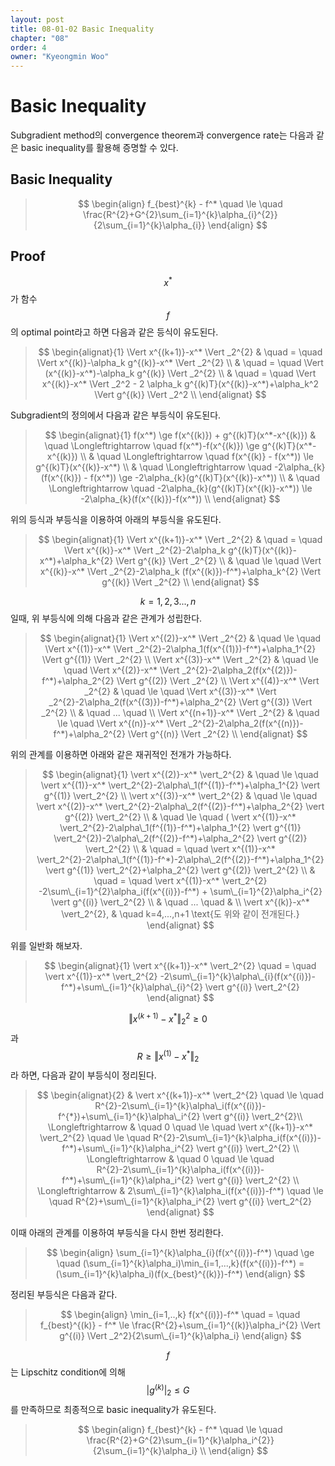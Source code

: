 ```yaml
---
layout: post
title: 08-01-02 Basic Inequality
chapter: "08"
order: 4
owner: "Kyeongmin Woo"
---
```


# Basic Inequality

Subgradient method의 convergence theorem과 convergence rate는 다음과 같은 basic inequality를 활용해 증명할 수 있다.

## Basic Inequality

>$$
\begin{align}
f_{best}^{k} - f^* \quad \le \quad \frac{R^{2}+G^{2}\sum_{i=1}^{k}\alpha_{i}^{2}}{2\sum_{i=1}^{k}\alpha_{i}} 
\end{align}
$$

## Proof
$$x^*$$가 함수 $$f$$의 optimal point라고 하면 다음과 같은 등식이 유도된다. 

>$$
\begin{alignat}{1}
 \Vert x^{(k+1)}-x^* \Vert _2^{2} & \quad = \quad  \Vert x^{(k)}-\alpha_k g^{(k)}-x^* \Vert _2^{2}  \\
                                   & \quad = \quad  \Vert (x^{(k)}-x^*)-\alpha_k g^{(k)} \Vert _2^{2}  \\
                                   & \quad = \quad  \Vert x^{(k)}-x^* \Vert _2^2 - 2 \alpha_k g^{(k)T}(x^{(k)}-x^*)+\alpha_k^2 \Vert g^{(k)} \Vert _2^2 \\
\end{alignat} $$

Subgradient의 정의에서 다음과 같은 부등식이 유도된다. 

>$$
\begin{alignat}{1}
f(x^*) \ge f(x^{(k)}) + g^{(k)T}(x^*-x^{(k)}) & \quad \Longleftrightarrow \quad f(x^*)-f(x^{(k)}) \ge  g^{(k)T}(x^*-x^{(k)}) \\
                     & \quad  \Longleftrightarrow \quad f(x^{(k)} - f(x^*)) \le  g^{(k)T}(x^{(k)}-x^*) \\
                     & \quad \Longleftrightarrow \quad -2\alpha_{k}(f(x^{(k)}) - f(x^*)) \ge  -2\alpha_{k}(g^{(k)T}(x^{(k)}-x^*)) \\
                     & \quad \Longleftrightarrow \quad -2\alpha_{k}(g^{(k)T}(x^{(k)}-x^*)) \le -2\alpha_{k}(f(x^{(k)})-f(x^*)) \\
\end{alignat} $$

위의 등식과 부등식을 이용하여 아래의 부등식을 유도된다. 

>$$
\begin{alignat}{1}
 \Vert x^{(k+1)}-x^* \Vert _2^{2}  & \quad = \quad  \Vert x^{(k)}-x^* \Vert _2^{2}-2\alpha_k g^{(k)T}(x^{(k)}-x^*)+\alpha_k^{2} \Vert g^{(k)} \Vert _2^{2} \\
                    & \quad \le \quad  \Vert x^{(k)}-x^* \Vert _2^{2}-2\alpha_k (f(x^{(k)})-f^*)+\alpha_k^{2} \Vert g^{(k)} \Vert _2^{2} \\
\end{alignat} $$

$$k=1,2,3...,n$$일때, 위 부등식에 의해 다음과 같은 관계가 성립한다. 

>$$
\begin{alignat}{1}
 \Vert x^{(2)}-x^* \Vert _2^{2} & \quad \le \quad  \Vert x^{(1)}-x^* \Vert _2^{2}-2\alpha_1(f(x^{(1)})-f^*)+\alpha_1^{2} \Vert g^{(1)} \Vert _2^{2} \\
 \Vert x^{(3)}-x^* \Vert _2^{2} & \quad \le \quad  \Vert x^{(2)}-x^* \Vert _2^{2}-2\alpha_2(f(x^{(2)})-f^*)+\alpha_2^{2} \Vert g^{(2)} \Vert _2^{2} \\
 \Vert x^{(4)}-x^* \Vert _2^{2} & \quad \le \quad  \Vert x^{(3)}-x^* \Vert _2^{2}-2\alpha_2(f(x^{(3)})-f^*)+\alpha_2^{2} \Vert g^{(3)} \Vert _2^{2} \\
& \quad ... \quad \\
 \Vert x^{(n+1)}-x^* \Vert _2^{2} & \quad \le \quad  \Vert x^{(n)}-x^* \Vert _2^{2}-2\alpha_2(f(x^{(n)})-f^*)+\alpha_2^{2} \Vert g^{(n)} \Vert _2^{2} \\
\end{alignat} $$

위의 관계를 이용하면 아래와 같은 재귀적인 전개가 가능하다. 

>$$
\begin{alignat}{1}
 \vert x^{(2)}-x^* \vert_2^{2} & \quad \le \quad  \vert x^{(1)}-x^* \vert_2^{2}-2\alpha\_1(f^{(1)}-f^*)+\alpha_1^{2} \vert g^{(1)} \vert_2^{2} \\
 \vert x^{(3)}-x^* \vert_2^{2} & \quad \le \quad  \vert x^{(2)}-x^* \vert_2^{2}-2\alpha\_2(f^{(2)}-f^*)+\alpha_2^{2} \vert g^{(2)} \vert_2^{2} \\
& \quad \le \quad ( \vert x^{(1)}-x^* \vert_2^{2}-2\alpha\_1(f^{(1)}-f^*)+\alpha_1^{2} \vert g^{(1)} \vert_2^{2})-2\alpha\_2(f^{(2)}-f^*)+\alpha_2^{2} \vert g^{(2)} \vert_2^{2} \\
& \quad = \quad  \vert x^{(1)}-x^* \vert_2^{2}-2\alpha\_1(f^{(1)}-f^*)-2\alpha\_2(f^{(2)}-f^*)+\alpha_1^{2} \vert g^{(1)} \vert_2^{2}+\alpha_2^{2} \vert g^{(2)} \vert_2^{2} \\
& \quad = \quad  \vert x^{(1)}-x^* \vert_2^{2} -2\sum\_{i=1}^{2}\alpha_i(f(x^{(i)})-f^*) + \sum\_{i=1}^{2}\alpha_i^{2} \vert g^{(i)} \vert_2^{2} \\
& \quad ... \quad & \\
 \vert x^{(k)}-x^* \vert_2^{2}, & \quad k=4,...,n+1 \text{도 위와 같이 전개된다.}
\end{alignat} 
$$

위를 일반화 해보자.

>$$
\begin{alignat}{1}
 \vert x^{(k+1)}-x^* \vert_2^{2} \quad = \quad  \vert x^{(1)}-x^* \vert_2^{2} -2\sum\_{i=1}^{k}\alpha\_{i}(f(x^{(i)})-f^*)+\sum\_{i=1}^{k}\alpha\_{i}^{2} \vert g^{(i)} \vert_2^{2}
\end{alignat} $$

$$ \Vert x^{(k+1)}-x^* \Vert _2^{2} \ge 0$$과 $$R \ge  \Vert x^{(1)}-x^* \Vert _2$$라 하면, 다음과 같이 부등식이 정리된다. 

>$$
\begin{alignat}{2}
&  \vert x^{(k+1)}-x^* \vert_2^{2} \quad \le \quad R^{2}-2\sum\_{i=1}^{k}\alpha\_i(f(x^{(i)})- f^{*})+\sum\_{i=1}^{k}\alpha\_i^{2} \vert g^{(i)} \vert_2^{2}\\
\Longleftrightarrow & \quad 0 \quad \le \quad  \vert x^{(k+1)}-x^* \vert_2^{2} \quad \le \quad  R^{2}-2\sum\_{i=1}^{k}\alpha_i(f(x^{(i)})-f^*)+\sum\_{i=1}^{k}\alpha_i^{2} \vert g^{(i)} \vert_2^{2} \\
\Longleftrightarrow & \quad 0 \quad \le \quad R^{2}-2\sum\_{i=1}^{k}\alpha_i(f(x^{(i)})-f^*)+\sum\_{i=1}^{k}\alpha_i^{2} \vert g^{(i)} \vert_2^{2} \\
 \Longleftrightarrow & 2\sum\_{i=1}^{k}\alpha_i(f(x^{(i)})-f^*) \quad \le \quad R^{2}+\sum\_{i=1}^{k}\alpha_i^{2} \vert g^{(i)} \vert_2^{2}
\end{alignat} $$

이때 아래의 관계를 이용하여 부등식을 다시 한번 정리한다. 

>$$
\begin{align}
\sum_{i=1}^{k}\alpha_{i}(f(x^{(i)})-f^*)  \quad \ge \quad (\sum_{i=1}^{k}\alpha_i)\min_{i=1,...,k}(f(x^{(i)})-f^*) = (\sum_{i=1}^{k}\alpha_i)(f(x_{best}^{(k)})-f^*)
\end{align}
$$

정리된 부등식은 다음과 같다. 

>$$
\begin{align}
\min_{i=1,..,k} f(x^{(i)})-f^* \quad = \quad f_{best}^{(k)} - f^* \le \frac{R^{2}+\sum_{i=1}^{(k)}\alpha_i^{2} \Vert g^{(i)} \Vert _2^2}{2\sum\_{i=1}^{k}\alpha_i} 
\end{align}
$$

$$f$$는 Lipschitz condition에 의해 $$ \vert g^{(k)} \vert_2 \le G$$를 만족하므로 최종적으로 basic inequality가 유도된다. 

>$$
\begin{align}
f_{best}^{k} - f^* \quad \le \quad \frac{R^{2}+G^{2}\sum_{i=1}^{k}\alpha_i^{2}}{2\sum_{i=1}^{k}\alpha_i} \\
\end{align}
$$
